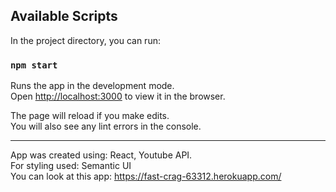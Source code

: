 ## Available Scripts

In the project directory, you can run:

### `npm start`

Runs the app in the development mode.<br>
Open [http://localhost:3000](http://localhost:3000) to view it in the browser.

The page will reload if you make edits.<br>
You will also see any lint errors in the console.

-----------------------------------------------------------------------------

App was created using: React, Youtube API.<br>
For styling used: Semantic UI <br>
You can look at this app: https://fast-crag-63312.herokuapp.com/
